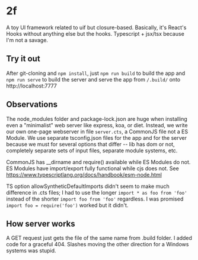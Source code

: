 # 2f

A toy UI framework related to uif but closure-based. Basically, it's React's Hooks without anything else but the hooks. Typescript + jsx/tsx because I'm not a savage.

## Try it out

After git-cloning and `npm install`, just `npm run build` to build the app and `npm run serve` to build the server and serve the app from `/.build/` onto http://localhost:7777

## Observations

The node_modules folder and package-lock.json are huge when installing even a "minimalist" web server like express, koa, or diet. Instead, we write our own one-page webserver in file `server.cts`, a CommonJS file not a ES Module. We use separate tsconfig.json files for the app and for the server because we must for several options that differ -- lib has dom or not, completely separate sets of input files, separate module systems, etc.

CommonJS has \_\_dirname and require() available while ES Modules do not. ES Modules have import/export fully functional while cjs does not. See https://www.typescriptlang.org/docs/handbook/esm-node.html

TS option allowSyntheticDefaultImports didn't seem to make much difference in .cts files; I had to use the longer `import * as foo from 'foo'` instead of the shorter `import foo from 'foo'` regardless. I was promised `import foo = require('foo')` worked but it didn't.

## How server works

A GET request just gets the file of the same name from .build folder. I added code for a graceful 404. Slashes moving the other direction for a Windows systems was stupid.
